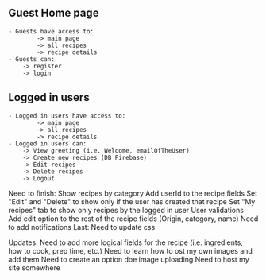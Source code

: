 ## Guest Home page
    - Guests have access to:
            -> main page
            -> all recipes
            -> recipe details
    - Guests can: 
        -> register
        -> login

## Logged in users
    - Logged in users have access to:
            -> main page
            -> all recipes
            -> recipe details
    - Logged in users can: 
        -> View greeting (i.e. Welcome, emailOfTheUser)
        -> Create new recipes (DB Firebase)
        -> Edit recipes
        -> Delete recipes
        -> Logout











Need to finish: 
    Show recipes by category
    Add userId to the recipe fields 
    Set "Edit" and "Delete" to show only if the user has created that recipe
    Set "My recipes" tab to show only recipes by the logged in user
    User validations 
    Add edit option to the rest of the recipe fields (Origin, category, name)
    Need to add notifications
    Last: Need to update css 

Updates: 
Need to add more logical fields for the recipe (i.e. ingredients, how to cook, prep time, etc.)
Need to learn how to ost my own images and add them
Need to create an option doe image uploading 
Need to host my site somewhere 

